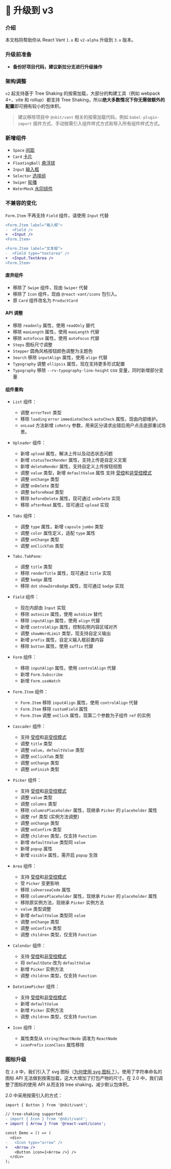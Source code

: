 # 🚀 升级到 v3

### 介绍

本文档将帮助你从 React Vant `1.x` 和 `v2-alpha` 升级到 `3.x` 版本。

### 升级前准备

- **备份好项目代码，建议新拉分支进行升级操作**

### 架构调整

`v2` 起支持基于 Tree Shaking 的按需加载，大部分的构建工具（例如 webpack 4+、vite 和 rollup）都支持 Tree Shaking，所以**绝大多数情况下你无需做额外的配置**即可拥有较小的包体积。

> 建议移除项目中 `@nbit/vant` 相关的按需加载代码，例如 `babel-plugin-import` 插件方式、手动按需引入组件样式方式和导入所有组件样式方式。

### 新增组件

- `Space` [间距](/components/space)
- `Card` [卡片](/components/card)
- `FloatingBall` [悬浮球](/components/floating-ball)
- `Input` [输入框](/components/input)
- `Selector` [选择组](/components/selector)
- `Swiper` [轮播](/components/swiper)
- `WaterMask` [水印组件](/components/water-mark)

### 不兼容的变化

`Form.Item` 不再支持 `Field` 组件，请使用 `Input` 代替

```diff
<Form.Item label="输入框">
-  <Field />
+  <Input />
<Form.Item>

<Form.Item label="文本框">
-  <Field type="textarea" />
+  <Input.TextArea />
<Form.Item>
```
#### 废弃组件

- 移除了 `Swipe` 组件，现由 `Swiper` 代替
- 移除了 `Icon` 组件，现由 `@react-vant/icons` 包引入。
- 原 `Card` 组件改名为 `ProductCard`

#### API 调整

- 移除 `readonly` 属性，使用 `readOnly` 替代
- 移除 `maxLength` 属性，使用 `maxLength` 代替
- 移除 `autofocus` 属性，使用 `autoFocus` 代替
- `Steps` 图标尺寸调整
- `Stepper` 圆角风格按钮颜色调整为主题色
- `Search` 移除 `inputAlign` 属性，使用 `align` 代替
- `Typography` 调整 `ellipsis` 属性，现在支持更多形式配置
- `Typography` 移除 `--rv-typography-line-height` css 变量，同时新增部分变量

#### 组件重构

- `List` 组件：
  - 调整 `errorText` 类型
  - 移除 `loading` `error` `immediateCheck` `autoCheck` 属性，现由内部维护。
  - `onLoad` 方法新增 `isRetry` 参数，用来区分请求出错后用户点击底部重试场景。

- `Uploader` 组件：
  - 新增 `upload` 属性，解决上传以及动态状态问题
  - 新增 `statusTextRender` 属性，支持上传是自定义文案
  - 新增 `deleteRender` 属性，支持自定义上传按钮视图
  - 调整 `value` 类型，新增 `defaultValue` 属性 支持 [受控](https://reactjs.org/docs/forms.html#controlled-components)和[非受控模式](https://reactjs.org/docs/uncontrolled-components.html)
  - 调整 `onChange` 类型
  - 调整 `onDelete` 类型
  - 调整 `beforeRead` 类型
  - 移除 `beforeDelete` 属性，现可通过 `onDelete` 实现
  - 移除 `afterRead` 属性，现可通过 `upload` 实现
  
- `Tabs` 组件：
  - 调整 `type` 属性，新增 `capsule` `jumbo` 类型
  - 调整 `color` 属性定义，适配 `type` 属性
  - 调整 `onChange` 类型
  - 调整 `onClickTab` 类型

- `Tabs.TabPane`:
  - 调整 `title` 类型
  - 移除 `renderTitle` 属性，现可通过 `title` 实现
  - 调整 `badge` 属性
  - 移除 `dot` `showZeroBadge` 属性，现可通过 `badge` 实现

- `Field` 组件：
  - 现在内部由 `Input` 实现
  - 移除 `autosize` 属性，使用 `autoSize` 替代
  - 移除 `inputAlign` 属性，使用 `align` 代替
  - 新增 `controlAlign` 属性，控制右侧内容区域对齐
  - 调整 `showWordLimit` 类型，现支持自定义输出
  - 新增 `prefix` 属性，自定义输入框前置内容
  - 移除 `button` 属性，使用 `suffix` 代替

- `Form` 组件：
  - 移除 `inputAlign` 属性，使用 `controlAlign` 代替
  - 新增 `Form.Subscribe`
  - 新增 `Form.useWatch`
  
- `Form.Item` 组件：
  - `Form.Item` 移除 `inputAlign` 属性，使用 `controlAlign` 代替
  - `Form.Item` 移除 `customField` 属性
  - `Form.Item` 调整 `onClick` 属性，现第二个参数为子组件 `ref` 的实例

- `Cascader` 组件：
  - 支持 [受控](https://reactjs.org/docs/forms.html#controlled-components)和[非受控模式](https://reactjs.org/docs/uncontrolled-components.html)
  - 调整 `title` 类型
  - 调整 `value`，`defaultValue` 类型
  - 调整 `onClickTab` 类型
  - 调整 `onChange` 类型
  - 调整 `onFinish` 类型

- `Picker` 组件：
  - 支持 [受控](https://reactjs.org/docs/forms.html#controlled-components)和[非受控模式](https://reactjs.org/docs/uncontrolled-components.html)
  - 调整 `value` 类型
  - 调整 `columns` 类型
  - 移除 `columnsPlaceholder` 属性，现继承 `Picker` 的 `placeholder` 属性
  - 调整 `ref` 类型 (实例方法调整)
  - 调整 `onChange` 类型
  - 调整 `onConfirm` 类型
  - 调整 `children` 类型，仅支持 `Function`
  - 新增 `defaultValue` 类型同 `value`
  - 新增 `popup` 属性
  - 新增 `visible` 属性，需开启 `popup` 生效


- `Area` 组件：
  - 支持 [受控](https://reactjs.org/docs/forms.html#controlled-components)和[非受控模式](https://reactjs.org/docs/uncontrolled-components.html)
  - 受 `Picker` 变更影响
  - 移除 `isOverseaCode` 属性
  - 移除 `columnsPlaceholder` 属性，现继承 `Picker` 的 `placeholder` 属性
  - 移除原实例方法，现继承 `Picker` 实例方法
  - `value` 类型调整
  - 新增 `defaultValue` 类型同 `value`
  - 调整 `onChange` 类型
  - 调整 `onConfirm` 类型
  - 调整 `children` 类型，仅支持 `Function`

- `Calendar` 组件：
  - 支持 [受控](https://reactjs.org/docs/forms.html#controlled-components)和[非受控模式](https://reactjs.org/docs/uncontrolled-components.html)
  - 将 `defaultDate` 改为 `defaultValue`
  - 新增 `Picker` 实例方法
  - 调整 `children` 类型，仅支持 `Function`

- `DatetimePicker` 组件：
  - 支持 [受控](https://reactjs.org/docs/forms.html#controlled-components)和[非受控模式](https://reactjs.org/docs/uncontrolled-components.html)
  - 新增 `defaultValue`
  - 新增 `Picker` 实例方法
  - 调整 `children` 类型，仅支持 `Function`

- `Icon` 组件：
  - 属性类型从 `string|ReactNode` 调准为 `ReactNode`
  - `iconPrefix` `iconClass` 属性移除

### 图标升级

在 `2.0` 中，我们引入了 svg 图标（[为何使用 svg 图标？](https://github.com/ant-design/ant-design/issues/10353)）。使用了字符串命名的图标 API 无法做到按需加载，这大大增加了打包产物的尺寸。在 2.0 中，我们调整了图标的使用 API 从而支持 tree shaking，减少默认包体积。

2.0 中采用按需引入的方式：

```diff
import { Button } from '@nbit/vant';

// tree-shaking supported
- import { Icon } from '@nbit/vant';
+ import { Arrow } from '@react-vant/icons';

const Demo = () => (
  <div>
-   <Icon type="arrow" />
+   <Arrow />
    <Button icon={<Arrow />} />
  </div>
);
```
